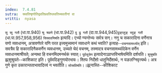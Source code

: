 ```yaml
---
index:  7.4.81
sutra:  स्रवतिश्रृणोतिद्रवतिप्रवतिप्लवतिच्यवतीनां वा
vritti:  nyasa
---
```


`सु स्रु गतौ` (धा.पा.940) `श्रु श्रवणे` (धा.पा.942) `दु द्रु गतौ` (दा.पा.944,945)`प्रुङ्प्लुङ् च्युङ् गतौ` (धा.पा.957,958,956) `सिस्रावयिषति` इत्यादि। एभ्यो ण्यन्तेभ्यः सर्वत्र सन्।
ननु च सकारादिना वर्णेनात्र यणो व्यवधानम्, अत्रावर्णपरे यणि परत इत्त्वमुच्यमानं व्यवधाने कथं भवति? इत्याह--`वचनसामर्थ्यात्` इति। सवत्रैव हि सकारादिनैकवर्णेन व्यवधानम्, उच्यते चेदं वचनम्, तस्मादत्र वचनसामर्थ्यादेकेन वर्णेन व्यवधानमाश्रीयते; अन्यथा हि वचनमिदमनर्थकं स्यात्। `पूर्वसूत्रेण` इत्यादेनाऽप्राप्तविभाषेयमिति दर्शयति।
`शुश्रुषति` झ्र्शुश्रूयते--काशिकाट इति। पूर्ववदिङ्गुणयोरभावः। श्तिपः निर्देशो धातुनिर्देशार्थः, न यङलग्निवृत्त्यर्थः। अत्र गुणे कृत उकारान्तताभावादित्त्वं न भवतीति। `सोस्रविषति`।।झ्र्नास्ति--कीशिकाट

